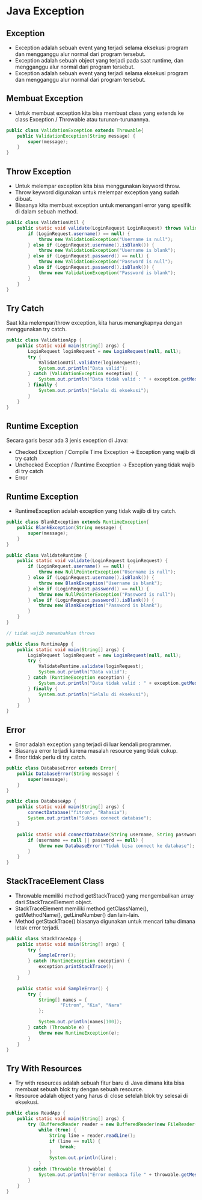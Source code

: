 # Java Exception

## Exception

- Exception adalah sebuah event yang terjadi selama eksekusi program dan mengganggu alur normal dari program tersebut.
- Exception adalah sebuah object yang terjadi pada saat runtime, dan mengganggu alur normal dari program tersebut.
- Exception adalah sebuah event yang terjadi selama eksekusi program dan mengganggu alur normal dari program tersebut.

## Membuat Exception

- Untuk membuat exception kita bisa membuat class yang extends ke class Exception / Throwable atau turunan-turunannya.

```java
public class ValidationException extends Throwable{
    public ValidationException(String message) {
        super(message);
    }
}
```

## Throw Exception

- Untuk melempar exception kita bisa menggunakan keyword throw.
- Throw keyword digunakan untuk melempar exception yang sudah dibuat.
- Biasanya kita membuat exception untuk menangani error yang spesifik di dalam sebuah method.

```java
public class ValidationUtil {
    public static void validate(LoginRequest LoginRequest) throws ValidationException {
        if (LoginRequest.username() == null) {
            throw new ValidationException("Username is null");
        } else if (LoginRequest.username().isBlank()) {
            throw new ValidationException("Username is blank");
        } else if (LoginRequest.password() == null) {
            throw new ValidationException("Password is null");
        } else if (LoginRequest.password().isBlank()) {
            throw new ValidationException("Password is blank");
        }
    }
}
```

## Try Catch

Saat kita melempar/throw exception, kita harus menangkapnya dengan menggunakan try catch.

```java
public class ValidationApp {
    public static void main(String[] args) {
        LoginRequest loginRequest = new LoginRequest(null, null);
        try {
            ValidationUtil.validate(loginRequest);
            System.out.println("Data valid");
        } catch (ValidationException exception) {
            System.out.println("Data tidak valid : " + exception.getMessage());
        } finally {
            System.out.println("Selalu di eksekusi");
        }
    }
}
```

## Runtime Exception

Secara garis besar ada 3 jenis exception di Java:

- Checked Exception / Compile Time Exception -> Exception yang wajib di try catch
- Unchecked Exception / Runtime Exception -> Exception yang tidak wajib di try catch
- Error

## Runtime Exception

- RuntimeException adalah exception yang tidak wajib di try catch.

```java
public class BlankException extends RuntimeException{
    public BlankException(String message) {
        super(message);
    }
}
```

```java
public class ValidateRuntime {
    public static void validate(LoginRequest LoginRequest) {
        if (LoginRequest.username() == null) {
            throw new NullPointerException("Username is null");
        } else if (LoginRequest.username().isBlank()) {
            throw new BlankException("Username is blank");
        } else if (LoginRequest.password() == null) {
            throw new NullPointerException("Password is null");
        } else if (LoginRequest.password().isBlank()) {
            throw new BlankException("Password is blank");
        }
    }
}

// tidak wajib menambahkan throws
```

```java
public class RuntimeApp {
    public static void main(String[] args) {
        LoginRequest loginRequest = new LoginRequest(null, null);
        try {
            ValidateRuntime.validate(loginRequest);
            System.out.println("Data valid");
        } catch (RuntimeException exception) {
            System.out.println("Data tidak valid : " + exception.getMessage());
        } finally {
            System.out.println("Selalu di eksekusi");
        }
    }
}
```

## Error

- Error adalah exception yang terjadi di luar kendali programmer.
- Biasanya error terjadi karena masalah resource yang tidak cukup.
- Error tidak perlu di try catch.

```java
public class DatabaseError extends Error{
    public DatabaseError(String message) {
        super(message);
    }
}
```

```java
public class DatabaseApp {
    public static void main(String[] args) {
        connectDatabase("fitron", "Rahasia");
        System.out.println("Sukses connect database");
    }

    public static void connectDatabase(String username, String password) {
        if (username == null || password == null) {
            throw new DatabaseError("Tidak bisa connect ke database");
        }
    }
}
```

## StackTraceElement Class

- Throwable memiliki method getStackTrace() yang mengembalikan array dari StackTraceElement object.
- StackTraceElement memiliki method getClassName(), getMethodName(), getLineNumber() dan lain-lain.
- Method getStackTrace() biasanya digunakan untuk mencari tahu dimana letak error terjadi.

```java
public class StackTraceApp {
    public static void main(String[] args) {
        try {
            SampleError();
        } catch (RuntimeException exception) {
            exception.printStackTrace();
        }
    }

    public static void SampleError() {
        try {
            String[] names = {
                    "Fitron", "Kia", "Nara"
            };

            System.out.println(names[100]);
        } catch (Throwable e) {
            throw new RuntimeException(e);
        }
    }
}
```

## Try With Resources

- Try with resources adalah sebuah fitur baru di Java dimana kita bisa membuat sebuah blok try dengan sebuah resource.
- Resource adalah object yang harus di close setelah blok try selesai di eksekusi.


```java
public class ReadApp {
    public static void main(String[] args) {
        try (BufferedReader reader = new BufferedReader(new FileReader("README.md"))) {
            while (true) {
                String line = reader.readLine();
                if (line == null) {
                    break;
                }
                System.out.println(line);
            }
        } catch (Throwable throwable) {
            System.out.println("Error membaca file " + throwable.getMessage());
        }
    }
}
``` 